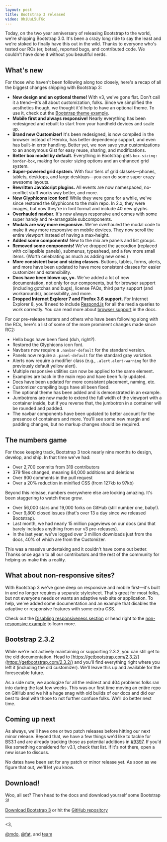 ```yaml
---
layout: post
title: Bootstrap 3 released
video: 0hiUuL5uTKc
---
```


Today, on the two year anniversary of releasing Bootstrap to the world, we're shipping Bootstrap 3.0. It's been a crazy long ride to say the least and we're stoked to finally have this out in the wild. Thanks to everyone who's tested our RCs (er, betas), reported bugs, and contributed code. We couldn't have done it without you beautiful nerds.


## What's new

For those who haven't been following along too closely, here's a recap of all the biggest changes shipping with Bootstrap 3:

* **New design and an optional theme!** With v3, we've gone flat. Don't call it a trend—it's all about customization, folks. Since we simplified the aesthetics though, we thought it'd help to have an optional theme. To use it, check out the [Bootstrap theme example](https://getbootstrap.com/examples/theme/).
* **Mobile first and always responsive!** Nearly everything has been redesigned and rebuilt to start from your handheld devices and scale up.
* **Brand new Customizer!** It's been redesigned, is now compiled in the browser instead of Heroku, has better dependency support, and even has built-in error handling. Better yet, we now save your customizations to an anonymous Gist for easy reuse, sharing, and modifications.
* **Better box model by default.** Everything in Bootstrap gets `box-sizing: border-box`, making for easier sizing options and an enhanced grid system.
* **Super-powered grid system.** With four tiers of grid classes—phones, tablets, desktops, and large desktops—you can do some super crazy awesome layouts.
* **Rewritten JavaScript plugins.** All events are now namespaced, no-conflict stuff works way better, and more.
* **New Glyphicons icon font!** While they were gone for a while, we've since restored the Glyphicons to the main repo. In 2.x, they were images, but now they're in font format and include 40 new glyphs.
* **Overhauled navbar.** It's now always responsive and comes with some super handy and re-arrangable subcomponents.
* **Modals are way more responsive.** We've overhauled the modal code to make it way more responsive on mobile devices. They now scroll the entire viewport instead of having a max-height.
* **Added some components!** New to the mix are panels and list groups.
* **Removed some components!** We've dropped the accordion (replaced with collapsible panels), submenus, typeahead, and a few more small items. (Worth celebrating as much as adding new ones.)
* **More consistent base and sizing classes.** Buttons, tables, forms, alerts, and more have been updated to have more consistent classes for easier customizer and extensibility.
* **Docs have been blown up, yo.** We've added a lot of new documentation, not only for our components, but for browser support (including gotchas and bugs), license FAQs, third party support (and workarounds), accessibility, and more.
* **Dropped Internet Explorer 7 and Firefox 3.6 support.** For Internet Explorer 8, you'll need to include [Respond.js](https://github.com/scottjehl/Respond) for all the media queries to work correctly. You can read more about [browser support](https://getbootstrap.com/getting-started/#browser-support) in the docs.

For our pre-release testers and others who have been following along with the RCs, here's a list of some of the more prominent changes made since RC2:

* Hella bugs have been fixed (duh, right?).
* Restored the Glyphicons icon font.
* Navbars now require a `.navbar-default` for the standard version.
* Panels now require a `.panel-default` for the standard gray variation.
* Alerts now require a modifier class (e.g., `.alert.alert-warning` for the previously default yellow alert).
* Multiple responsive utilities can now be applied to the same element.
* Examples are back in the main repo and have been fully updated.
* Docs have been updated for more consistent placement, naming, etc.
* Customizer compiling bugs have all been fixed.
* The optional theme has been added and is demonstrated in an example.
* Jumbotrons are now made to extend the full width of the viewport with a container inside, but if you reverse that, the jumbotron in a container will be rounded and padded.
* The navbar components have been updated to better account for the presence of containers and more. You'll see some new margin and padding changes, but no markup changes should be required.


## The numbers game

For those keeping track, Bootstrap 3 took nearly nine months to design, develop, and ship. In that time we've had:

* Over 2,700 commits from 319 contributors
* 379 files changed, meaning 84,000 additions and deletions
* Over 900 comments in the pull request
* Over a 20% reduction in minified CSS (from 127kb to 97kb)

Beyond this release, numbers everywhere else are looking amazing. It's been staggering to watch these grow.

* Over 56,000 stars and 19,000 forks on GitHub (still number one, baby!).
* Over 9,800 closed issues (that's over 13 a day since we released Bootstrap).
* Last month, we had nearly 15 million pageviews on our docs (and that barely includes anything from our v3 pre-releases).
* In the last year, we've logged over 3 million downloads just from the docs, 40% of which are from the Customizer.

This was a massive undertaking and it couldn't have come out better. Thanks once again to all our contributors and the rest of the community for helping us make this a reality.


## What about non-responsive sites?

With Bootstrap 3 we've gone deep on responsive and mobile first—it's built in and no longer requires a separate stylesheet. That's great for most folks, but not everyone needs or wants an adaptive web site or application. To help, we've added some documentation and an example that disables the adaptive or responsive features with some extra CSS.

Check out the [Disabling responsiveness section](https://getbootstrap.com/getting-started/#disable-responsive) or head right to the [non-responsive example](https://getbootstrap.com/examples/non-responsive/) to learn more.


## Bootstrap 2.3.2

While we're not actively maintaining or supporting 2.3.2, you can still get to the old documentation. Head to [https://getbootstrap.com/2.3.2/](https://getbootstrap.com/2.3.2/) and you'll find everything right where you left it (including the old customizer). We'll leave this up and available for the foreseeable future.

As a side note, we apologize for all the redirect and 404 problems folks ran into during the last few weeks. This was our first time moving an entire repo on GitHub and we hit a huge snag with old builds of our docs and did our best to deal with those to not further confuse folks. We'll do better next time.


## Coming up next

As always, we'll have one or two patch releases before hitting our next minor release. Beyond that, we have a few things we'd like to tackle for BS3.1 and are already tracking those as potential additions in [#9397](https://github.com/twbs/bootstrap/issues/9397). If you'd like something considered for v3.1, check that list. If it's not there, open a new issue to discuss.

No dates have been set for any patch or minor release yet. As soon as we figure that out, we'll let you know.


## Download!

Woo, all set? Then head to the docs and download yourself some Bootstrap 3!

<a class="btn-link" href="https://github.com/twbs/bootstrap/archive/v3.0.0.zip">Download Bootstrap 3</a> or hit the [GitHub repository](https://github.com/twbs/bootstrap)


-----

<3,

[@mdo](https://twitter.com/mdo), [@fat](https://twitter.com/fat), and [team](https://github.com/twbs/bootstrap/contributors)
